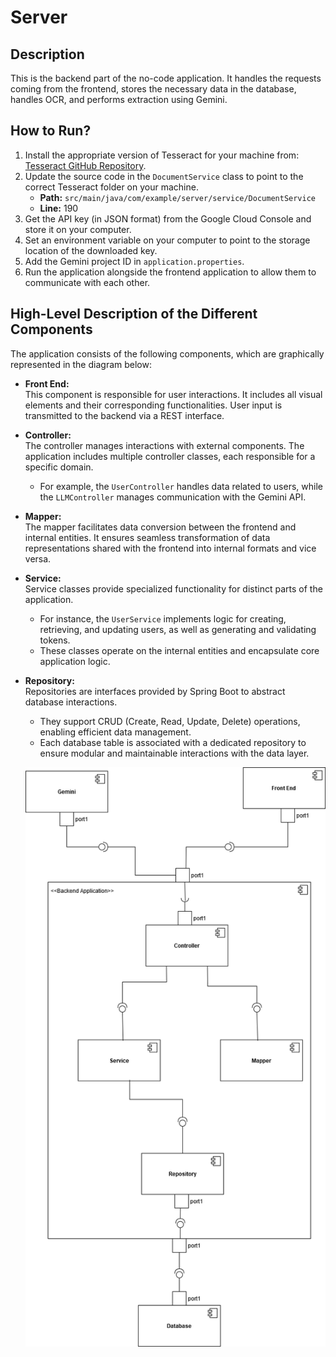 # Server

## Description
This is the backend part of the no-code application. It handles the requests coming from the frontend, stores the necessary data in the database, handles OCR, and performs extraction using Gemini.

## How to Run?
1. Install the appropriate version of Tesseract for your machine from: [Tesseract GitHub Repository](https://github.com/tesseract-ocr/tesseract).
2. Update the source code in the `DocumentService` class to point to the correct Tesseract folder on your machine.  
   - **Path:** `src/main/java/com/example/server/service/DocumentService`  
   - **Line:** 190
3. Get the API key (in JSON format) from the Google Cloud Console and store it on your computer.
4. Set an environment variable on your computer to point to the storage location of the downloaded key.
5. Add the Gemini project ID in `application.properties`.
6. Run the application alongside the frontend application to allow them to communicate with each other.

## High-Level Description of the Different Components
The application consists of the following components, which are graphically represented in the diagram below:

- **Front End:**  
  This component is responsible for user interactions. It includes all visual elements and their corresponding functionalities. User input is transmitted to the backend via a REST interface.

- **Controller:**  
  The controller manages interactions with external components. The application includes multiple controller classes, each responsible for a specific domain.  
  - For example, the `UserController` handles data related to users, while the `LLMController` manages communication with the Gemini API.

- **Mapper:**  
  The mapper facilitates data conversion between the frontend and internal entities. It ensures seamless transformation of data representations shared with the frontend into internal formats and vice versa.

- **Service:**  
  Service classes provide specialized functionality for distinct parts of the application.  
  - For instance, the `UserService` implements logic for creating, retrieving, and updating users, as well as generating and validating tokens.  
  - These classes operate on the internal entities and encapsulate core application logic.

- **Repository:**  
  Repositories are interfaces provided by Spring Boot to abstract database interactions.  
  - They support CRUD (Create, Read, Update, Delete) operations, enabling efficient data management.  
  - Each database table is associated with a dedicated repository to ensure modular and maintainable interactions with the data layer.
    
  ![Application Architecture](componentDiagram.png "Architecture Overview")


